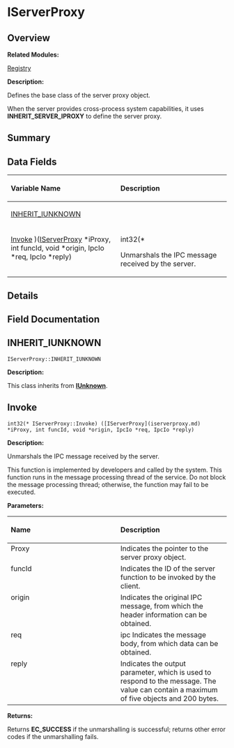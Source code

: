 # IServerProxy<a name="EN-US_TOPIC_0000001054718129"></a>

## **Overview**<a name="section1874964126093531"></a>

**Related Modules:**

[Registry](registry.md)

**Description:**

Defines the base class of the server proxy object. 

When the server provides cross-process system capabilities, it uses  **INHERIT\_SERVER\_IPROXY**  to define the server proxy. 

## **Summary**<a name="section223041189093531"></a>

## Data Fields<a name="pub-attribs"></a>

<a name="table734188863093531"></a>
<table><thead align="left"><tr id="row602411228093531"><th class="cellrowborder" valign="top" width="50%" id="mcps1.1.3.1.1"><p id="p1248951396093531"><a name="p1248951396093531"></a><a name="p1248951396093531"></a>Variable Name</p>
</th>
<th class="cellrowborder" valign="top" width="50%" id="mcps1.1.3.1.2"><p id="p349887087093531"><a name="p349887087093531"></a><a name="p349887087093531"></a>Description</p>
</th>
</tr>
</thead>
<tbody><tr id="row1515144113093531"><td class="cellrowborder" valign="top" width="50%" headers="mcps1.1.3.1.1 "><p id="p86391199093531"><a name="p86391199093531"></a><a name="p86391199093531"></a><a href="iserverproxy.md#a98683c7eaf7a11036cddf8207ddcadbe">INHERIT_IUNKNOWN</a></p>
</td>
<td class="cellrowborder" valign="top" width="50%" headers="mcps1.1.3.1.2 ">&nbsp;&nbsp;</td>
</tr>
<tr id="row1596986543093531"><td class="cellrowborder" valign="top" width="50%" headers="mcps1.1.3.1.1 "><p id="p439236462093531"><a name="p439236462093531"></a><a name="p439236462093531"></a><a href="iserverproxy.md#a0275e8b826a3de89ab9021906c8360a7">Invoke</a> )(<a href="iserverproxy.md">IServerProxy</a> *iProxy, int funcId, void *origin, IpcIo *req, IpcIo *reply)</p>
</td>
<td class="cellrowborder" valign="top" width="50%" headers="mcps1.1.3.1.2 "><p id="p1960918505093531"><a name="p1960918505093531"></a><a name="p1960918505093531"></a>int32(* </p>
<p id="p2087984609093531"><a name="p2087984609093531"></a><a name="p2087984609093531"></a>Unmarshals the IPC message received by the server. </p>
</td>
</tr>
</tbody>
</table>

## **Details**<a name="section195104731093531"></a>

## **Field Documentation**<a name="section1024945591093531"></a>

## INHERIT\_IUNKNOWN<a name="a98683c7eaf7a11036cddf8207ddcadbe"></a>

```
IServerProxy::INHERIT_IUNKNOWN
```

 **Description:**

This class inherits from  **[IUnknown](iunknown.md)**. 

## Invoke<a name="a0275e8b826a3de89ab9021906c8360a7"></a>

```
int32(* IServerProxy::Invoke) ([IServerProxy](iserverproxy.md) *iProxy, int funcId, void *origin, IpcIo *req, IpcIo *reply)
```

 **Description:**

Unmarshals the IPC message received by the server. 

This function is implemented by developers and called by the system. This function runs in the message processing thread of the service. Do not block the message processing thread; otherwise, the function may fail to be executed. 

**Parameters:**

<a name="table1262536353093531"></a>
<table><thead align="left"><tr id="row1187246595093531"><th class="cellrowborder" valign="top" width="50%" id="mcps1.1.3.1.1"><p id="p967129292093531"><a name="p967129292093531"></a><a name="p967129292093531"></a>Name</p>
</th>
<th class="cellrowborder" valign="top" width="50%" id="mcps1.1.3.1.2"><p id="p2099926678093531"><a name="p2099926678093531"></a><a name="p2099926678093531"></a>Description</p>
</th>
</tr>
</thead>
<tbody><tr id="row1630857098093531"><td class="cellrowborder" valign="top" width="50%" headers="mcps1.1.3.1.1 ">Proxy</td>
<td class="cellrowborder" valign="top" width="50%" headers="mcps1.1.3.1.2 ">Indicates the pointer to the server proxy object. </td>
</tr>
<tr id="row742325200093531"><td class="cellrowborder" valign="top" width="50%" headers="mcps1.1.3.1.1 ">funcId</td>
<td class="cellrowborder" valign="top" width="50%" headers="mcps1.1.3.1.2 ">Indicates the ID of the server function to be invoked by the client. </td>
</tr>
<tr id="row2072628977093531"><td class="cellrowborder" valign="top" width="50%" headers="mcps1.1.3.1.1 ">origin</td>
<td class="cellrowborder" valign="top" width="50%" headers="mcps1.1.3.1.2 ">Indicates the original IPC message, from which the header information can be obtained. </td>
</tr>
<tr id="row2125531190093531"><td class="cellrowborder" valign="top" width="50%" headers="mcps1.1.3.1.1 ">req</td>
<td class="cellrowborder" valign="top" width="50%" headers="mcps1.1.3.1.2 ">ipc Indicates the message body, from which data can be obtained. </td>
</tr>
<tr id="row1814045086093531"><td class="cellrowborder" valign="top" width="50%" headers="mcps1.1.3.1.1 ">reply</td>
<td class="cellrowborder" valign="top" width="50%" headers="mcps1.1.3.1.2 ">Indicates the output parameter, which is used to respond to the message. The value can contain a maximum of five objects and 200 bytes. </td>
</tr>
</tbody>
</table>

**Returns:**

Returns  **EC\_SUCCESS**  if the unmarshalling is successful; returns other error codes if the unmarshalling fails. 



